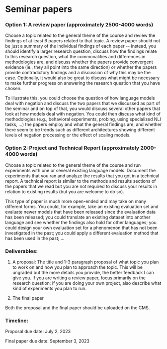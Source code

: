 # Seminar papers

### Option 1: A review paper (approximately 2500-4000 words)

Choose a topic related to the general theme of the course and review the findings of at least 6 papers related to that topic. A review paper should not be just a summary of the individual findings of each paper -- instead, you should identify a larger research question, discuss how the findings relate to this research question, what the commonalities and differences in methodologies are, and discuss whether the papers provide convergent evidence (ie., they all point into the same direction) or whether the papers provide contradictory findings and a discussion of why this may be the case. Optionally, it would also be great to discuss what might be necessary to make further progress on answering the research question that you have chosen.

To illustrate this, you could choose the question of how language models deal with negation and discuss the two papers that we discussed as part of the seminar and on top of that, you would discuss several other papers that look at how models deal with negation. You could then discuss what kind of methodologies (e.g., behavioral experiments, probing, using specialized NLI tasks, ...) the papers employ and what the general findings are, and whether there seem to be trends such as different architectures showing different levels of negation processing or the effect of scaling models.


### Option 2: Project and Technical Report (approximately 2000-4000 words)

Choose a topic related to the general theme of the course and run experiments with one or several existing language models. Document the experiments that you ran and analyze the results that you got in a technical report. A technical report is similar to the methods and results sections of the papers that we read but you are not required to discuss your results in relation to existing results (but you are welcome to do so).

This type of paper is much more open-ended and may take on many different forms. You could, for example, take an existing evaluation set and evaluate newer models that have been released since the evaluation data has been released; you could translate an existing dataset into another language and see whether the findings also hold for other languages; you could design your own evaluation set for a phenomenon that has not been investigated in the past; you could apply a different evaluation method that has been used in the past; ...


### Deliverables:

1. A proposal:  The title and 1-3 paragraph proposal of what topic you plan to work on and how you plan to approach the topic. This will be ungraded but the more details you provide, the better feedback I can give you. If you are writing a review paper, focus primarily on the research question; if you are doing your own project, also describe what kind of experiments you plan to run.

2. The final paper

Both the proposal and the final paper should be uploaded on the CMS.

### Timeline:

Proposal due date: July 2, 2023

Final paper due date: September 3, 2023
